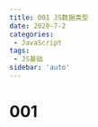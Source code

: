 ```yaml
---
title: 001 JS数据类型
date: 2020-7-2
categories: 
 - JavaScript
tags:
 - JS基础
sidebar: 'auto'
---
```

# 001  